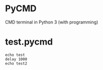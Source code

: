 # PyCMD
CMD terminal in Python 3 (with programming)

# test.pycmd
```
echo test
delay 1000
echo test2
```
